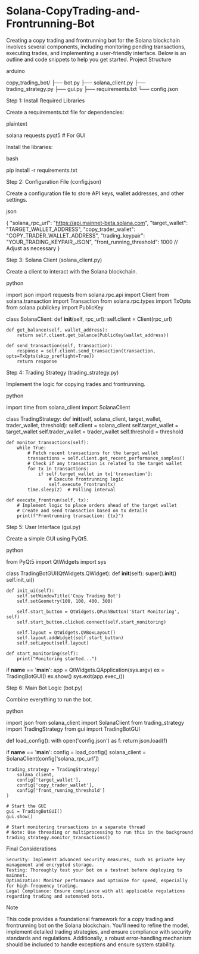 # Solana-CopyTrading-and-Frontrunning-Bot
Creating a copy trading and frontrunning bot for the Solana blockchain involves several components, including monitoring pending transactions, executing trades, and implementing a user-friendly interface. Below is an outline and code snippets to help you get started.
Project Structure

arduino

copy_trading_bot/
├── bot.py
├── solana_client.py
├── trading_strategy.py
├── gui.py
├── requirements.txt
└── config.json

Step 1: Install Required Libraries

Create a requirements.txt file for dependencies:

plaintext

solana
requests
pyqt5  # For GUI

Install the libraries:

bash

pip install -r requirements.txt

Step 2: Configuration File (config.json)

Create a configuration file to store API keys, wallet addresses, and other settings.

json

{
    "solana_rpc_url": "https://api.mainnet-beta.solana.com",
    "target_wallet": "TARGET_WALLET_ADDRESS",
    "copy_trader_wallet": "COPY_TRADER_WALLET_ADDRESS",
    "trading_keypair": "YOUR_TRADING_KEYPAIR_JSON",
    "front_running_threshold": 1000  // Adjust as necessary
}

Step 3: Solana Client (solana_client.py)

Create a client to interact with the Solana blockchain.

python

import json
import requests
from solana.rpc.api import Client
from solana.transaction import Transaction
from solana.rpc.types import TxOpts
from solana.publickey import PublicKey

class SolanaClient:
    def __init__(self, rpc_url):
        self.client = Client(rpc_url)

    def get_balance(self, wallet_address):
        return self.client.get_balance(PublicKey(wallet_address))

    def send_transaction(self, transaction):
        response = self.client.send_transaction(transaction, opts=TxOpts(skip_preflight=True))
        return response

Step 4: Trading Strategy (trading_strategy.py)

Implement the logic for copying trades and frontrunning.

python

import time
from solana_client import SolanaClient

class TradingStrategy:
    def __init__(self, solana_client, target_wallet, trader_wallet, threshold):
        self.client = solana_client
        self.target_wallet = target_wallet
        self.trader_wallet = trader_wallet
        self.threshold = threshold

    def monitor_transactions(self):
        while True:
            # Fetch recent transactions for the target wallet
            transactions = self.client.get_recent_performance_samples()
            # Check if any transaction is related to the target wallet
            for tx in transactions:
                if self.target_wallet in tx['transaction']:
                    # Execute frontrunning logic
                    self.execute_frontrun(tx)
            time.sleep(2)  # Polling interval

    def execute_frontrun(self, tx):
        # Implement logic to place orders ahead of the target wallet
        # Create and send transaction based on tx details
        print(f"Frontrunning transaction: {tx}")

Step 5: User Interface (gui.py)

Create a simple GUI using PyQt5.

python

from PyQt5 import QtWidgets
import sys

class TradingBotGUI(QtWidgets.QWidget):
    def __init__(self):
        super().__init__()
        self.init_ui()

    def init_ui(self):
        self.setWindowTitle('Copy Trading Bot')
        self.setGeometry(100, 100, 400, 300)

        self.start_button = QtWidgets.QPushButton('Start Monitoring', self)
        self.start_button.clicked.connect(self.start_monitoring)

        self.layout = QtWidgets.QVBoxLayout()
        self.layout.addWidget(self.start_button)
        self.setLayout(self.layout)

    def start_monitoring(self):
        print("Monitoring started...")

if __name__ == '__main__':
    app = QtWidgets.QApplication(sys.argv)
    ex = TradingBotGUI()
    ex.show()
    sys.exit(app.exec_())

Step 6: Main Bot Logic (bot.py)

Combine everything to run the bot.

python

import json
from solana_client import SolanaClient
from trading_strategy import TradingStrategy
from gui import TradingBotGUI

def load_config():
    with open('config.json') as f:
        return json.load(f)

if __name__ == '__main__':
    config = load_config()
    solana_client = SolanaClient(config['solana_rpc_url'])

    trading_strategy = TradingStrategy(
        solana_client,
        config['target_wallet'],
        config['copy_trader_wallet'],
        config['front_running_threshold']
    )

    # Start the GUI
    gui = TradingBotGUI()
    gui.show()

    # Start monitoring transactions in a separate thread
    # Note: Use threading or multiprocessing to run this in the background
    trading_strategy.monitor_transactions()

Final Considerations

    Security: Implement advanced security measures, such as private key management and encrypted storage.
    Testing: Thoroughly test your bot on a testnet before deploying to mainnet.
    Optimization: Monitor performance and optimize for speed, especially for high-frequency trading.
    Legal Compliance: Ensure compliance with all applicable regulations regarding trading and automated bots.

Note

This code provides a foundational framework for a copy trading and frontrunning bot on the Solana blockchain. You'll need to refine the model, implement detailed trading strategies, and ensure compliance with security standards and regulations. Additionally, a robust error-handling mechanism should be included to handle exceptions and ensure system stability.
